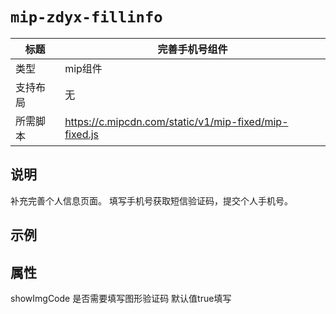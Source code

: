# `mip-zdyx-fillinfo`

标题|完善手机号组件
----|----
类型|mip组件
支持布局|无
所需脚本| https://c.mipcdn.com/static/v1/mip-fixed/mip-fixed.js

## 说明

补充完善个人信息页面。
填写手机号获取短信验证码，提交个人手机号。

## 示例

<mip-zdyx-fillinfo showImgCode="false"></mip-zdyx-fillinfo>

## 属性

showImgCode 是否需要填写图形验证码 默认值true填写

